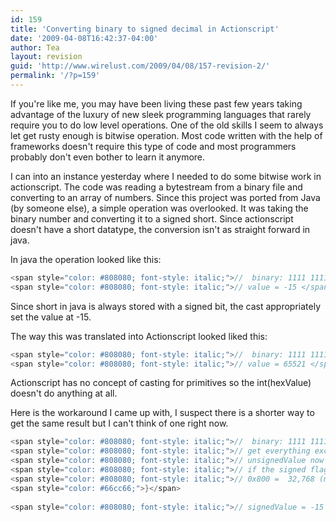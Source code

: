 ```yaml
---
id: 159
title: 'Converting binary to signed decimal in Actionscript'
date: '2009-04-08T16:42:37-04:00'
author: Tea
layout: revision
guid: 'http://www.wirelust.com/2009/04/08/157-revision-2/'
permalink: '/?p=159'
---
```


If you're like me, you may have been living these past few years taking advantage of the luxury of new sleek programming languages that rarely require you to do low level operations. One of the old skills I seem to always let get rusty enough is bitwise operation. Most code written with the help of frameworks doesn't require this type of code and most programmers probably don't even bother to learn it anymore.

I can into an instance yesterday where I needed to do some bitwise work in actionscript. The code was reading a bytestream from a binary file and converting to an array of numbers. Since this project was ported from Java (by someone else), a simple operation was overlooked. It was taking the binary number and converting it to a signed short. Since actionscript doesn't have a short datatype, the conversion isn't as straight forward in java.

In java the operation looked like this:

```java
<span style="color: #808080; font-style: italic;">//  binary: 1111 1111 1111 0001</span>
<span style="color: #808080; font-style: italic;">// value = -15 </span>
```

Since short in java is always stored with a signed bit, the cast appropriately set the value at -15.

The way this was translated into Actionscript looked liked this:

```actionscript
<span style="color: #808080; font-style: italic;">//  binary: 1111 1111 1111 0001</span>
<span style="color: #808080; font-style: italic;">// value = 65521 </span>
```

Actionscript has no concept of casting for primitives so the int(hexValue) doesn't do anything at all.

Here is the workaround I came up with, I suspect there is a shorter way to get the same result but I can't think of one right now.

```actionscript
<span style="color: #808080; font-style: italic;">//  binary: 1111 1111 1111 0001</span>
<span style="color: #808080; font-style: italic;">// get everything except the signed bit "111 1111 1111 0001"</span>
<span style="color: #808080; font-style: italic;">// unsignedValue now equals 32,753</span>
<span style="color: #808080; font-style: italic;">// if the signed flag is set, flip the value</span>
<span style="color: #808080; font-style: italic;">// 0x800 =  32,768 (maximum 15 bit number)</span>
<span style="color: #66cc66;">}</span>
 
<span style="color: #808080; font-style: italic;">// signedValue = -15 </span>
```